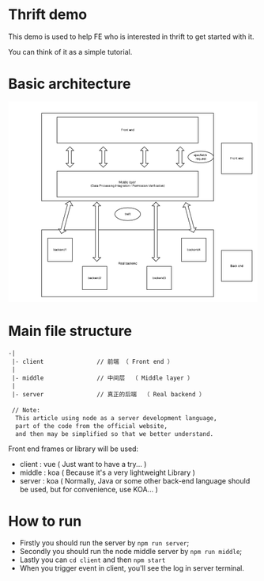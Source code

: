 # Thrift demo
This demo is used to help FE who is interested in thrift to get started with it.

You can think of it as a simple tutorial.
# Basic architecture
![](./thrift.png)
# Main file structure
```
-|
 |- client               // 前端 （ Front end ）
 |                          
 |- middle               // 中间层  （ Middle layer ）
 |  
 |- server               // 真正的后端  （ Real backend ）

 // Note:
  This article using node as a server development language,
  part of the code from the official website,
  and then may be simplified so that we better understand.

```

Front end frames or library will be used:
- client : vue ( Just want to have a try... )
- middle : koa ( Because it's a very lightweight Library )
- server : koa ( Normally, Java or some other back-end language should be used, but for convenience, use KOA... )

# How to run
- Firstly you should run the server by `npm run server`;
- Secondly you should run the node middle server by `npm run middle`;
- Lastly you can `cd client` and then `npm start`
- When you trigger event in client, you'll see the log in server terminal.
